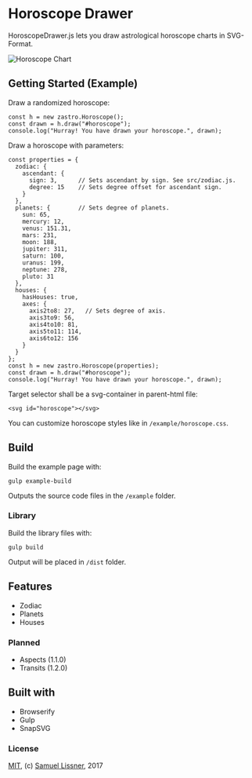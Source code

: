 # Horoscope Drawer

HoroscopeDrawer.js lets you draw astrological horoscope charts in SVG-Format.

![Horoscope Chart](preview.png "Horoscope Chart")


## Getting Started (Example)

Draw a randomized horoscope:

```
const h = new zastro.Horoscope();
const drawn = h.draw("#horoscope");
console.log("Hurray! You have drawn your horoscope.", drawn);
```

Draw a horoscope with parameters:

```
const properties = {
  zodiac: {
    ascendant: {
      sign: 3,      // Sets ascendant by sign. See src/zodiac.js.
      degree: 15    // Sets degree offset for ascendant sign.
    }
  },
  planets: {        // Sets degree of planets.
    sun: 65,
    mercury: 12,
    venus: 151.31,
    mars: 231,
    moon: 188,
    jupiter: 311,
    saturn: 100,
    uranus: 199,
    neptune: 278,
    pluto: 31
  },
  houses: {
    hasHouses: true,
    axes: {
      axis2to8: 27,   // Sets degree of axis.
      axis3to9: 56,
      axis4to10: 81,
      axis5to11: 114,
      axis6to12: 156
    }
  }
};
const h = new zastro.Horoscope(properties);
const drawn = h.draw("#horoscope");
console.log("Hurray! You have drawn your horoscope.", drawn);
```

Target selector shall be a svg-container in parent-html file:

```
<svg id="horoscope"></svg>
```

You can customize horoscope styles like in `/example/horoscope.css`.

## Build

Build the example page with:

```
gulp example-build
```

Outputs the source code files in the `/example` folder.

### Library

Build the library files with:

```
gulp build
```

Output will be placed in `/dist` folder.

## Features

* Zodiac 
* Planets
* Houses

### Planned
* Aspects (1.1.0)
* Transits (1.2.0)

## Built with

* Browserify
* Gulp
* SnapSVG

### License

[MIT](LICENSE), (c) [Samuel Lissner](http://www.slissner.de), 2017


